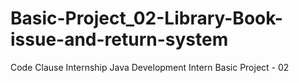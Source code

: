 # Basic-Project_02-Library-Book-issue-and-return-system
Code Clause Internship Java Development Intern Basic Project - 02
